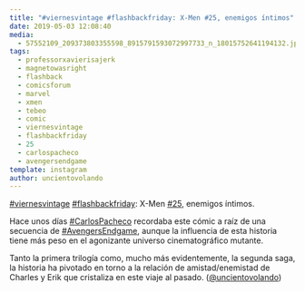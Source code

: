 ```yaml
---
title: "#viernesvintage #flashbackfriday: X-Men #25, enemigos íntimos"
date: 2019-05-03 12:08:40
media: 
  - 57552109_209373803355598_8915791593072997733_n_18015752641194132.jpg
tags: 
  - professorxavierisajerk
  - magnetowasright
  - flashback
  - comicsforum
  - marvel
  - xmen
  - tebeo
  - comic
  - viernesvintage
  - flashbackfriday
  - 25
  - carlospacheco
  - avengersendgame
template: instagram
author: uncientovolando
---
```


[#viernesvintage](/tags/viernesvintage) [#flashbackfriday](/tags/flashbackfriday): X-Men [#25](/tags/25), enemigos íntimos.

Hace unos días [#CarlosPacheco](/tags/carlospacheco) recordaba este cómic a raíz de una secuencia de [#AvengersEndgame](/tags/avengersendgame), aunque la influencia de esta historia tiene más peso en el agonizante universo cinematográfico mutante.

Tanto la primera trilogía como, mucho más evidentemente, la segunda saga, la historia ha pivotado en torno a la relación de amistad/enemistad de Charles y Erik que cristaliza en este viaje al pasado. ([@uncientovolando](https://instagram.com/uncientovolando))







